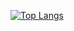 

[![Top Langs](https://github-readme-stats.vercel.app/api/top-langs/?username=goriiin&hide=HTML?CSS)](https://github.com/anuraghazra/github-readme-stats)


